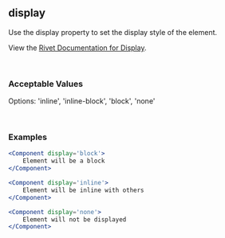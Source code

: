 ## display

Use the display property to set the display style of the element.

View the [Rivet Documentation for Display](https://rivet.iu.edu/utilities/display/).

<br/>

### Acceptable Values

Options: 'inline', 'inline-block', 'block', 'none'

<br/>

### Examples

```jsx
<Component display='block'>
    Element will be a block
</Component>

<Component display='inline'>
    Element will be inline with others
</Component>

<Component display='none'>
    Element will not be displayed
</Component>
```
